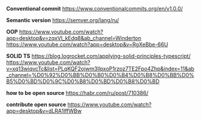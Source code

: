 **Conventional commit**
https://www.conventionalcommits.org/en/v1.0.0/

**Semantic version**
https://semver.org/lang/ru/

**OOP**
https://www.youtube.com/watch?app=desktop&v=zqxVI_kEdq8&ab_channel=Winderton
https://www.youtube.com/watch?app=desktop&v=RgXeBbe-66U

**SOLID TS**
https://blog.logrocket.com/applying-solid-principles-typescript/
https://www.youtube.com/watch?v=xq13wiqvcTc&list=PLqKQF2ojwm3llpxoP1rzoz7TE2Fpo4Zhp&index=11&ab_channel=%D0%92%D0%BB%D0%B0%D0%B4%D0%B8%D0%BB%D0%B5%D0%BD%D0%9C%D0%B8%D0%BD%D0%B8%D0%BD

**how to be open source**
https://habr.com/ru/post/710386/

**contribute open source**
https://www.youtube.com/watch?app=desktop&v=dLRA1lffWBw
